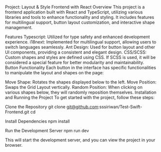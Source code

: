 Project: Layout & Style Frontend with React
Overview
This project is a frontend application built with React and TypeScript, utilizing various libraries and tools to enhance functionality and styling. It includes features for multilingual support, button layout customization, and interactive shape management.

Features
Typescript: Utilized for type safety and enhanced development experience.
i18next: Implemented for multilingual support, allowing users to switch languages seamlessly.
Ant Design: Used for button layout and other UI components, providing a consistent and elegant design.
CSS/SCSS: Custom shapes and styles are defined using CSS. If SCSS is used, it will be considered a special feature for better modularity and maintainability.
Button Functionality
Each button in the interface has specific functionalities to manipulate the layout and shapes on the page:

Move Shape: Rotates the shapes displayed below to the left.
Move Position: Swaps the Grid Layout vertically.
Random Position: When clicking on various shapes below, they will randomly reposition themselves.
Installation and Running the Project
To get started with the project, follow these steps:

Clone the Repository
git clone git@github.com:sssiriwan/Test-Swift-Frontend.git
cd <repository-directory>

Install Dependencies
npm install

Run the Development Server
npm run dev

This will start the development server, and you can view the project in your browser.
